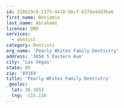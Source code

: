 ```yaml
---
id: 218629c6-2373-4418-b6cf-837da4dd36a6
first_name: Benjamin
last_name: Abrahams
license: DMD
services:
  - dentist
category: Dentists
org_name: 'Pearly Whites Family Dentistry'
address: '3650 S Eastern Ave'
city: 'Las Vegas'
state: NV
zip: '89169'
title: 'Pearly Whites Family Dentistry'
_geoloc:
  lat: 36.1653
  lng: -115.116
---
```

